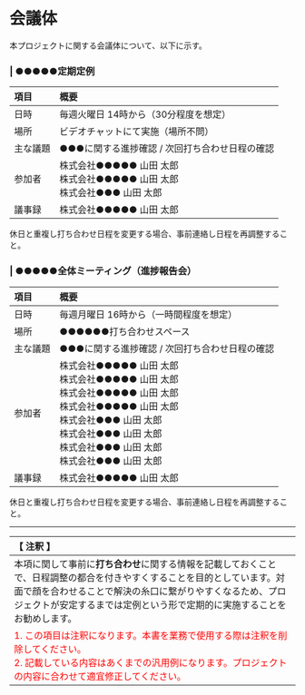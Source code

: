 # 会議体
本プロジェクトに関する会議体について、以下に示す。

### | ●●●●●定期定例
|項目|概要|
|:---|:---|
|日時|毎週火曜日 14時から（30分程度を想定）|
|場所|ビデオチャットにて実施（場所不問）|
|主な議題|●●●に関する進捗確認 / 次回打ち合わせ日程の確認|
|参加者|株式会社●●●●● 山田 太郎<br>株式会社●●●●● 山田 太郎<br>株式会社●●● 山田 太郎<br>|
|議事録|株式会社●●●●● 山田 太郎|

休日と重複し打ち合わせ日程を変更する場合、事前連絡し日程を再調整すること。

### | ●●●●●全体ミーティング（進捗報告会）
|項目|概要|
|:---|:---|
|日時|毎週月曜日 16時から（一時間程度を想定）|
|場所|●●●●●●打ち合わせスペース|
|主な議題|●●●に関する進捗確認 / 次回打ち合わせ日程の確認|
|参加者|株式会社●●●●● 山田 太郎<br>株式会社●●●●● 山田 太郎<br>株式会社●●●●● 山田 太郎<br>株式会社●●●●● 山田 太郎<br>株式会社●●● 山田 太郎<br>株式会社●●● 山田 太郎<br>株式会社●●● 山田 太郎<br>株式会社●●● 山田 太郎<br>|
|議事録|株式会社●●●●● 山田 太郎|

休日と重複し打ち合わせ日程を変更する場合、事前連絡し日程を再調整すること。

---

|【 注釈 】|
|:---|
|本項に関して事前に**打ち合わせ**に関する情報を記載しておくことで、日程調整の都合を付きやすくすることを目的としています。対面で顔を合わせることで解決の糸口に繋がりやすくなるため、プロジェクトが安定するまでは定例という形で定期的に実施することをお勧めします。|
|<span style='color:#f00'>1. この項目は注釈になります。本書を業務で使用する際は注釈を削除してください。<br>2. 記載している内容はあくまでの汎用例になります。プロジェクトの内容に合わせて適宜修正してください。</span>|